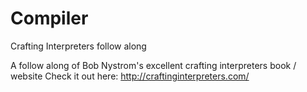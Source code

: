 # Compiler
Crafting Interpreters follow along

A follow along of Bob Nystrom's excellent crafting interpreters book / website
Check it out here: http://craftinginterpreters.com/
